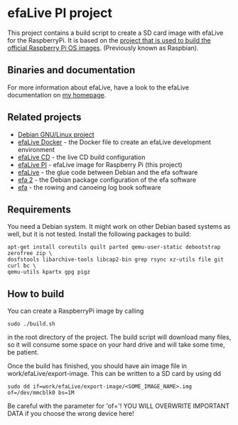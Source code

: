 # efaLive PI project

This project contains a build script to create a SD card image with efaLive for the RaspberryPi. It is based on the [project that is used to build the official Raspberry Pi OS images](https://github.com/RPi-Distro/Pi-gen). (Previously known as Raspbian).

## Binaries and documentation

For more information about efaLive, have a look to the efaLive documentation on [my homepage](https://www.hannay.de/en/efalive/).

## Related projects
* [Debian GNU/Linux project](http://www.debian.-org/)
* [efaLive Docker](https://github.com/kayhannay/efalive_docker) - the Docker file to create an efaLive development environment
* [efaLive CD](https://github.com/kayhannay/efalive_cd) - the live CD build configuration
* [efaLive PI](https://github.com/kayhannay/efalive_pi) - efaLive image for Raspberry Pi (this project)
* [efaLive](https://github.com/kayhannay/efalive) - the glue code between Debian and the efa software
* [efa 2](https://github.com/kayhannay/efa2) - the Debian package configuration of the efa software
* [efa](http://efa.nmichael.de/) - the rowing and canoeing log book software

## Requirements
You need a Debian system. It might work on other Debian based systems as well, but it is not tested. Install the following packages to build:

```shell
apt-get install coreutils quilt parted qemu-user-static debootstrap zerofree zip \
dosfstools libarchive-tools libcap2-bin grep rsync xz-utils file git curl bc \
qemu-utils kpartx gpg pigz
```

## How to build
You can create a RaspberryPi image by calling

```shell
sudo ./build.sh
```

in the root directory of the project. The build script will download many files, so it will consume some space on your hard drive and will take some time, be patient.

Once the build has finished, you should have ain image file in work/efaLive/export-image. This can be written to a SD card by using dd

```shell
sudo dd if=work/efaLive/export-image/<SOME_IMAGE_NAME>.img of=/dev/mmcblk0 bs=1M
```

Be careful with the parameter for 'of='! YOU WILL OVERWRITE IMPORTANT DATA if you choose the wrong device here!

